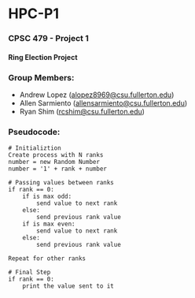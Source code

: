 # HPC-P1

### CPSC 479 - Project 1
#### Ring Election Project

### Group Members:
- Andrew Lopez (alopez8969@csu.fullerton.edu)
- Allen Sarmiento (allensarmiento@csu.fullerton.edu)
- Ryan Shim (rcshim@csu.fullerton.edu)

### Pseudocode:
    # Initializtion
    Create process with N ranks
    number = new Random Number
    number = '1' + rank + number
    
    # Passing values between ranks
    if rank == 0: 
        if is max odd: 
            send value to next rank
        else:
            send previous rank value
        if is max even:
            send value to next rank
        else: 
            send previous rank value
    
    Repeat for other ranks

    # Final Step
    if rank == 0:
        print the value sent to it 
